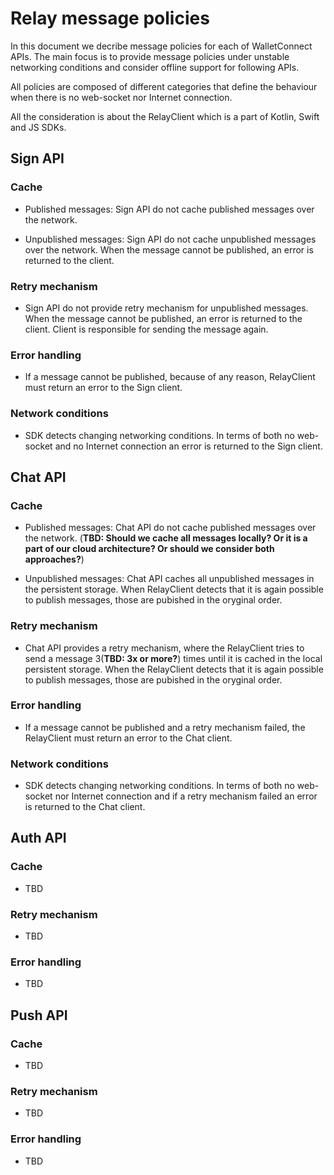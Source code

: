 
# Relay message policies

In this document we decribe message policies for each of WalletConnect APIs. The main focus is to provide message policies under unstable networking conditions and consider offline support for following APIs.

All policies are composed of different categories that define the behaviour when there is no web-socket nor Internet connection.

All the consideration is about the RelayClient which is a part of Kotlin, Swift and JS SDKs.

## Sign API

### Cache

* Published messages: Sign API do not cache published messages over the network. 

* Unpublished messages: Sign API do not cache unpublished messages over the network. When the message cannot be published, an error is returned to the client.

### Retry mechanism

* Sign API do not provide retry mechanism for unpublished messages. When the message cannot be published, an error is returned to the client. Client is responsible for sending the message again.

### Error handling

* If a message cannot be published, because of any reason, RelayClient must return an error to the Sign client.

### Network conditions

* SDK detects changing networking conditions. In terms of both no web-socket and no Internet connection an error is returned to the Sign client. 


## Chat API

### Cache

* Published messages: Chat API do not cache published messages over the network. (**TBD: Should we cache all messages locally? Or it is a part of our cloud architecture? Or should we consider both approaches?**)

* Unpublished messages: Chat API caches all unpublished messages in the persistent storage. When RelayClient detects that it is again possible to publish messages, those are pubished in the oryginal order. 

### Retry mechanism  

* Chat API provides a retry mechanism, where the RelayClient tries to send a message 3(**TBD: 3x or more?**) times until it is cached in the local persistent storage. When the RelayClient detects that it is again possible to publish messages, those are pubished in the oryginal order. 

### Error handling

* If a message cannot be published and a retry mechanism failed, the RelayClient must return an error to the Chat client.

### Network conditions

* SDK detects changing networking conditions. In terms of both no web-socket nor Internet connection and if a retry mechanism failed  an error is returned to the Chat client.


## Auth API

### Cache

* TBD

### Retry mechanism  

* TBD

### Error handling

* TBD


## Push API

### Cache

* TBD

### Retry mechanism

* TBD  

### Error handling

* TBD
